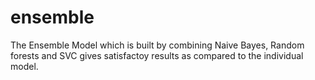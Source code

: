 # ensemble
The Ensemble Model which is built by combining Naive Bayes, Random forests and SVC gives satisfactoy results as compared to the individual model.
